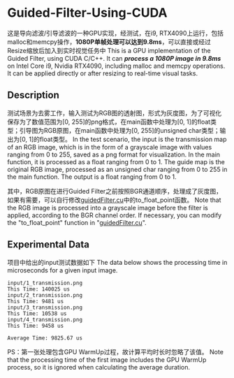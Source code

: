 # Guided-Filter-Using-CUDA

这是导向滤波/引导滤波的一种GPU实现，经测试，在i9, RTX4090上运行，包括malloc和memcpy操作，**1080P单帧处理可以达到9.8ms**，可以直接或经过Resize缩放后加入到实时视觉任务中
This is a GPU implementation of the Guided Filter, using CUDA C/C++. It can **_process a 1080P image in 9.8ms_** on Intel Core i9, Nvidia RTX4090, including malloc and memcpy operations. It can be applied directly or after resizing to real-time visual tasks.

## Description

测试场景为去雾工作，输入测试为RGB图的透射图，形式为灰度图，为了可视化保存为了数值范围为[0, 255]的png格式，在main函数中处理为[0, 1]的float类型；引导图为RGB原图，在main函数中处理为[0, 255]的unsigned char类型；输出为[0, 1]的float类型。
In the test scenario, the input is the transmission map of an RGB image, which is in the form of a grayscale image with values ranging from 0 to 255, saved as a png format for visualization. In the main function, it is processed as a float ranging from 0 to 1. The guide map is the original RGB image, processed as an unsigned char ranging from 0 to 255 in the main function. The output is a float ranging from 0 to 1.

其中，RGB原图在进行Guided Filter之前按照BGR通道顺序，处理成了灰度图，如果有需要，可以自行修改[guidedFilter.cu](./guidedfilter.cu/)中的to_float_point函数。
Note that the RGB image is processed into a grayscale image before the filter is applied, according to the BGR channel order. If necessary, you can modify the "to_float_point" function in "[guidedFilter.cu](./guidedFilter.cu)".

## Experimental Data

项目中给出的input测试数据如下
The data below shows the processing time in microseconds for a given input image.

```
input/1_transmission.png
This Time: 140025 us
input/2_transmission.png
This Time: 9481 us
input/3_transmission.png
This Time: 10538 us
input/4_transmission.png
This Time: 9458 us

Average Time: 9825.67 us
```

PS：第一张处理包含GPU WarmUp过程，故计算平均时长时忽略了该值。
Note that the processing time of the first image includes the GPU WarmUp process, so it is ignored when calculating the average duration.

